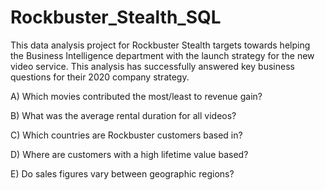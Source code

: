 # Rockbuster_Stealth_SQL
This data analysis project for Rockbuster Stealth targets towards helping the Business Intelligence department with the launch strategy for the new video service. This analysis has successfully answered key business questions for their 2020 company strategy.

A) Which movies contributed the most/least to revenue gain?

B) What was the average rental duration for all videos?

C) Which countries are Rockbuster customers based in?

D) Where are customers with a high lifetime value based?

E) Do sales figures vary between geographic regions?

